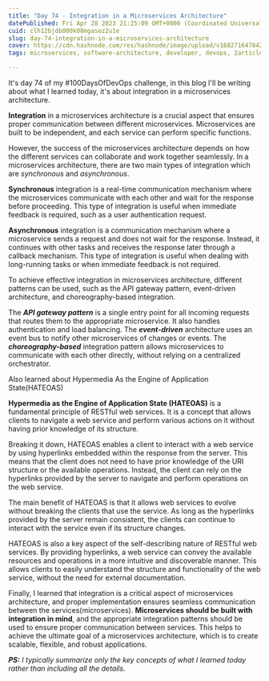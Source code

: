 ```yaml
---
title: "Day 74 - Integration in a Microservices Architecture"
datePublished: Fri Apr 28 2023 21:25:09 GMT+0000 (Coordinated Universal Time)
cuid: clh12bjdb000k08mgasoz2u1e
slug: day-74-integration-in-a-microservices-architecture
cover: https://cdn.hashnode.com/res/hashnode/image/upload/v1682716478426/4a3ce289-ba7a-4784-a3e3-8d2c26292f1a.png
tags: microservices, software-architecture, developer, devops, 2articles1week

---
```


It's day 74 of my #100DaysOfDevOps challenge, in this blog I'll be writing about what I learned today, it's about integration in a microservices architecture.

**Integration** in a microservices architecture is a crucial aspect that ensures proper communication between different microservices. Microservices are built to be independent, and each service can perform specific functions.

However, the success of the microservices architecture depends on how the different services can collaborate and work together seamlessly. In a microservices architecture, there are two main types of integration which are *synchronous* and *asynchronous*.

**Synchronous** integration is a real-time communication mechanism where the microservices communicate with each other and wait for the response before proceeding. This type of integration is useful when immediate feedback is required, such as a user authentication request.

**Asynchronous** integration is a communication mechanism where a microservice sends a request and does not wait for the response. Instead, it continues with other tasks and receives the response later through a callback mechanism. This type of integration is useful when dealing with long-running tasks or when immediate feedback is not required.

To achieve effective integration in microservices architecture, different patterns can be used, such as the API gateway pattern, event-driven architecture, and choreography-based integration.

The ***API gateway pattern*** is a single entry point for all incoming requests that routes them to the appropriate microservice. It also handles authentication and load balancing. The ***event-driven*** architecture uses an event bus to notify other microservices of changes or events. The ***choreography-based*** integration pattern allows microservices to communicate with each other directly, without relying on a centralized orchestrator.

Also learned about Hypermedia As the Engine of Application State(HATEOAS)

**Hypermedia as the Engine of Application State (HATEOAS)** is a fundamental principle of RESTful web services. It is a concept that allows clients to navigate a web service and perform various actions on it without having prior knowledge of its structure.

Breaking it down, HATEOAS enables a client to interact with a web service by using hyperlinks embedded within the response from the server. This means that the client does not need to have prior knowledge of the URI structure or the available operations. Instead, the client can rely on the hyperlinks provided by the server to navigate and perform operations on the web service.

The main benefit of HATEOAS is that it allows web services to evolve without breaking the clients that use the service. As long as the hyperlinks provided by the server remain consistent, the clients can continue to interact with the service even if its structure changes.

HATEOAS is also a key aspect of the self-describing nature of RESTful web services. By providing hyperlinks, a web service can convey the available resources and operations in a more intuitive and discoverable manner. This allows clients to easily understand the structure and functionality of the web service, without the need for external documentation.

Finally, I learned that integration is a critical aspect of microservices architecture, and proper implementation ensures seamless communication between the services(microservices). **Microservices should be built with integration in mind**, and the appropriate integration patterns should be used to ensure proper communication between services. This helps to achieve the ultimate goal of a microservices architecture, which is to create scalable, flexible, and robust applications.

***PS:*** *I typically summarize only the key concepts of what I learned today rather than including all the details.*